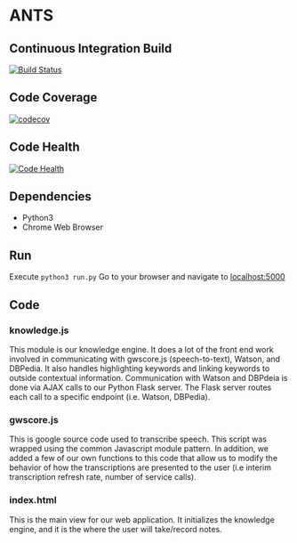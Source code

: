 # ANTS

## Continuous Integration Build
[![Build Status](https://travis-ci.org/buckbaskin/notess.svg?branch=master)](https://travis-ci.org/buckbaskin/notess)

## Code Coverage
[![codecov](https://codecov.io/gh/buckbaskin/notess/branch/master/graph/badge.svg)](https://codecov.io/gh/buckbaskin/notess)

## Code Health
[![Code Health](https://landscape.io/github/buckbaskin/notess/master/landscape.svg?style=flat)](https://landscape.io/github/buckbaskin/notess/master)


## Dependencies
- Python3
- Chrome Web Browser

## Run
Execute `python3 run.py`
Go to your browser and navigate to [localhost:5000](localhost:5000)

## Code

### knowledge.js
This module is our knowledge engine. It does a lot of the front end work
involved in communicating with gwscore.js (speech-to-text), Watson, 
and DBPedia. It also handles highlighting keywords and linking keywords to
outside contextual information. Communication with Watson and DBPdeia is 
done via AJAX calls to our Python Flask server. The Flask server routes 
each call to a specific endpoint (i.e. Watson, DBPedia).  

### gwscore.js
This is google source code used to transcribe speech. This script was wrapped 
using the common Javascript module pattern. In addition, we added a few of
our own functions to this code that allow us to modify the behavior of 
how the transcriptions are presented to the user (i.e interim transcription 
refresh rate, number of service calls).

### index.html
This is the main view for our web application. It initializes the knowledge
engine, and it is the where the user will take/record notes.